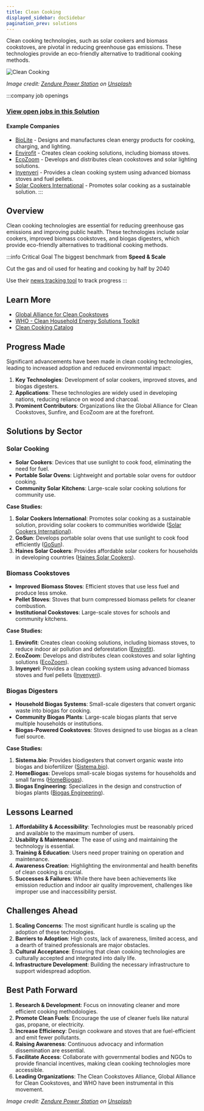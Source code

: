 ```yaml
---
title: Clean Cooking
displayed_sidebar: docSidebar
pagination_prev: solutions
---
```


Clean cooking technologies, such as solar cookers and biomass cookstoves, are pivotal in reducing greenhouse gas emissions. These technologies provide an eco-friendly alternative to traditional cooking methods.

![Clean Cooking](../static/img/clean-cooking.jpg)

*Image credit: [Zendure Power Station](https://unsplash.com/@zendure?utm_source=unsplash&utm_medium=referral&utm_content=creditCopyText) on [Unsplash](https://unsplash.com/photos/NKsbdVNdBV8?utm_source=unsplash&utm_medium=referral&utm_content=creditCopyText)*

:::company job openings
### [View open jobs in this Solution](https://climatebase.org/jobs?l=&q=&drawdown_solutions=Clean+Cooking)
#### Example Companies
- [BioLite](https://www.bioliteenergy.com) - Designs and manufactures clean energy products for cooking, charging, and lighting.
- [Envirofit](https://envirofit.org) - Creates clean cooking solutions, including biomass stoves.
- [EcoZoom](https://ecozoomstove.com) - Develops and distributes clean cookstoves and solar lighting solutions.
- [Inyenyeri](https://www.inyenyeri.com) - Provides a clean cooking system using advanced biomass stoves and fuel pellets.
- [Solar Cookers International](https://www.solarcookers.org) - Promotes solar cooking as a sustainable solution.
:::

## Overview

Clean cooking technologies are essential for reducing greenhouse gas emissions and improving public health. These technologies include solar cookers, improved biomass cookstoves, and biogas digesters, which provide eco-friendly alternatives to traditional cooking methods.

:::info Critical Goal
The biggest benchmark from **Speed & Scale**

Cut the gas and oil used for heating and cooking by half by 2040

Use their [news tracking tool](https://speedandscale.com/okrs/2-0-decarbonize-the-grid/2-6-heating-and-cooking/) to track progress
:::

## Learn More
- [Global Alliance for Clean Cookstoves](https://cleancookingalliance.org)
- [WHO - Clean Household Energy Solutions Toolkit](https://www.who.int/airpollution/household/clean-cooking-toolkit)
- [Clean Cooking Catalog](https://catalog.cleancookstoves.org)


## Progress Made

Significant advancements have been made in clean cooking technologies, leading to increased adoption and reduced environmental impact:

1. **Key Technologies**: Development of solar cookers, improved stoves, and biogas digesters.
2. **Applications**: These technologies are widely used in developing nations, reducing reliance on wood and charcoal.
3. **Prominent Contributors**: Organizations like the Global Alliance for Clean Cookstoves, Sunfire, and EcoZoom are at the forefront.

## Solutions by Sector

### Solar Cooking
- **Solar Cookers**: Devices that use sunlight to cook food, eliminating the need for fuel.
- **Portable Solar Ovens**: Lightweight and portable solar ovens for outdoor cooking.
- **Community Solar Kitchens**: Large-scale solar cooking solutions for community use.

**Case Studies:**
1. **Solar Cookers International**: Promotes solar cooking as a sustainable solution, providing solar cookers to communities worldwide ([Solar Cookers International](https://www.solarcookers.org)).
2. **GoSun**: Develops portable solar ovens that use sunlight to cook food efficiently ([GoSun](https://www.gosun.co)).
3. **Haines Solar Cookers**: Provides affordable solar cookers for households in developing countries ([Haines Solar Cookers](https://hainesolarcookers.com)).

### Biomass Cookstoves
- **Improved Biomass Stoves**: Efficient stoves that use less fuel and produce less smoke.
- **Pellet Stoves**: Stoves that burn compressed biomass pellets for cleaner combustion.
- **Institutional Cookstoves**: Large-scale stoves for schools and community kitchens.

**Case Studies:**
1. **Envirofit**: Creates clean cooking solutions, including biomass stoves, to reduce indoor air pollution and deforestation ([Envirofit](https://envirofit.org)).
2. **EcoZoom**: Develops and distributes clean cookstoves and solar lighting solutions ([EcoZoom](https://ecozoomstove.com)).
3. **Inyenyeri**: Provides a clean cooking system using advanced biomass stoves and fuel pellets ([Inyenyeri](https://www.inyenyeri.com)).

### Biogas Digesters
- **Household Biogas Systems**: Small-scale digesters that convert organic waste into biogas for cooking.
- **Community Biogas Plants**: Large-scale biogas plants that serve multiple households or institutions.
- **Biogas-Powered Cookstoves**: Stoves designed to use biogas as a clean fuel source.

**Case Studies:**
1. **Sistema.bio**: Provides biodigesters that convert organic waste into biogas and biofertilizer ([Sistema.bio](https://sistema.bio)).
2. **HomeBiogas**: Develops small-scale biogas systems for households and small farms ([HomeBiogas](https://www.homebiogas.com)).
3. **Biogas Engineering**: Specializes in the design and construction of biogas plants ([Biogas Engineering](https://www.biogasengineering.com)).

## Lessons Learned

1. **Affordability & Accessibility**: Technologies must be reasonably priced and available to the maximum number of users.
2. **Usability & Maintenance**: The ease of using and maintaining the technology is essential.
3. **Training & Education**: Users need proper training on operation and maintenance.
4. **Awareness Creation**: Highlighting the environmental and health benefits of clean cooking is crucial.
5. **Successes & Failures**: While there have been achievements like emission reduction and indoor air quality improvement, challenges like improper use and inaccessibility persist.

## Challenges Ahead

1. **Scaling Concerns**: The most significant hurdle is scaling up the adoption of these technologies.
2. **Barriers to Adoption**: High costs, lack of awareness, limited access, and a dearth of trained professionals are major obstacles.
3. **Cultural Acceptance**: Ensuring that clean cooking technologies are culturally accepted and integrated into daily life.
4. **Infrastructure Development**: Building the necessary infrastructure to support widespread adoption.

## Best Path Forward

1. **Research & Development**: Focus on innovating cleaner and more efficient cooking methodologies.
2. **Promote Clean Fuels**: Encourage the use of cleaner fuels like natural gas, propane, or electricity.
3. **Increase Efficiency**: Design cookware and stoves that are fuel-efficient and emit fewer pollutants.
4. **Raising Awareness**: Continuous advocacy and information dissemination are essential.
5. **Facilitate Access**: Collaborate with governmental bodies and NGOs to provide financial incentives, making clean cooking technologies more accessible.
6. **Leading Organizations**: The Clean Cookstoves Alliance, Global Alliance for Clean Cookstoves, and WHO have been instrumental in this movement.

*Image credit: [Zendure Power Station](https://unsplash.com/@zendure?utm_source=unsplash&utm_medium=referral&utm_content=creditCopyText) on [Unsplash](https://unsplash.com/photos/NKsbdVNdBV8?utm_source=unsplash&utm_medium=referral&utm_content=creditCopyText)*

